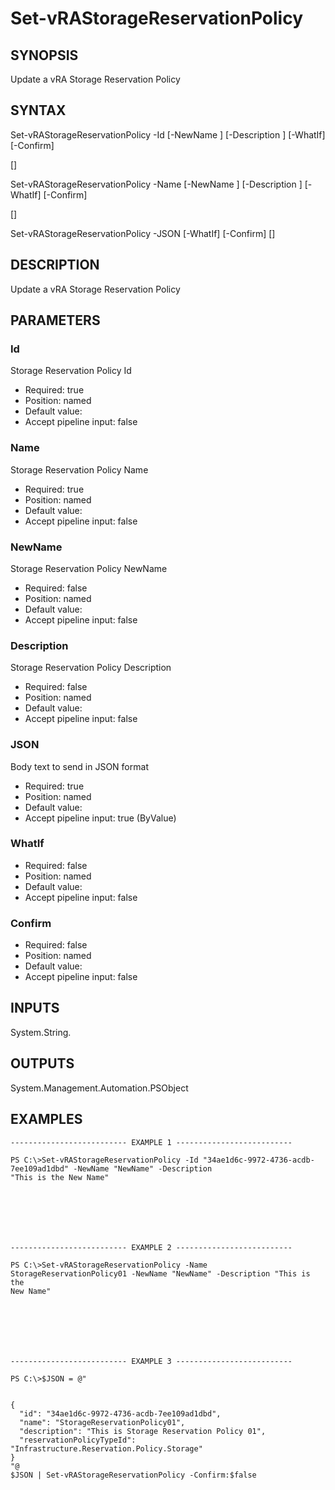 # Set-vRAStorageReservationPolicy

## SYNOPSIS
    
Update a vRA Storage Reservation Policy

## SYNTAX
 Set-vRAStorageReservationPolicy -Id <String> [-NewName <String>] [-Description <String>] [-WhatIf] [-Confirm]  [<CommonParameters>] Set-vRAStorageReservationPolicy -Name <String> [-NewName <String>] [-Description <String>] [-WhatIf] [-Confirm]  [<CommonParameters>] Set-vRAStorageReservationPolicy -JSON <String> [-WhatIf] [-Confirm] [<CommonParameters>]    

## DESCRIPTION

Update a vRA Storage Reservation Policy

## PARAMETERS


### Id

Storage Reservation Policy Id

* Required: true
* Position: named
* Default value: 
* Accept pipeline input: false

### Name

Storage Reservation Policy Name

* Required: true
* Position: named
* Default value: 
* Accept pipeline input: false

### NewName

Storage Reservation Policy NewName

* Required: false
* Position: named
* Default value: 
* Accept pipeline input: false

### Description

Storage Reservation Policy Description

* Required: false
* Position: named
* Default value: 
* Accept pipeline input: false

### JSON

Body text to send in JSON format

* Required: true
* Position: named
* Default value: 
* Accept pipeline input: true (ByValue)

### WhatIf


* Required: false
* Position: named
* Default value: 
* Accept pipeline input: false

### Confirm


* Required: false
* Position: named
* Default value: 
* Accept pipeline input: false

## INPUTS

System.String.

## OUTPUTS

System.Management.Automation.PSObject

## EXAMPLES
```
-------------------------- EXAMPLE 1 --------------------------

PS C:\>Set-vRAStorageReservationPolicy -Id "34ae1d6c-9972-4736-acdb-7ee109ad1dbd" -NewName "NewName" -Description 
"This is the New Name"







-------------------------- EXAMPLE 2 --------------------------

PS C:\>Set-vRAStorageReservationPolicy -Name StorageReservationPolicy01 -NewName "NewName" -Description "This is the 
New Name"







-------------------------- EXAMPLE 3 --------------------------

PS C:\>$JSON = @"


{
  "id": "34ae1d6c-9972-4736-acdb-7ee109ad1dbd",
  "name": "StorageReservationPolicy01",
  "description": "This is Storage Reservation Policy 01",
  "reservationPolicyTypeId": "Infrastructure.Reservation.Policy.Storage"
}
"@
$JSON | Set-vRAStorageReservationPolicy -Confirm:$false
```

